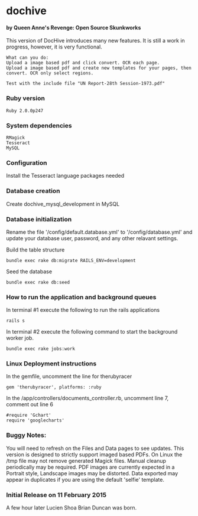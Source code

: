 # dochive 
#### by Queen Anne's Revenge: Open Source Skunkworks

This version of DocHive introduces many new features. It is still a work in progress, however, it is very functional. 

	What can you do:
	Upload a image based pdf and click convert. OCR each page.
	Upload a image based pdf and create new templates for your pages, then convert. OCR only select regions.
	
	Test with the include file "UN Report-28th Session-1973.pdf"

### Ruby version

	Ruby 2.0.0p247

### System dependencies

	RMagick
	Tesseract 
	MySQL

### Configuration

Install the Tesseract language packages needed 

### Database creation

Create dochive_mysql_development in MySQL

### Database initialization

Rename the file '/config/default.database.yml' to '/config/database.yml' and update your database user, password, and any other relavant settings.

Build the table structure

	bundle exec rake db:migrate RAILS_ENV=development

Seed the database

	bundle exec rake db:seed

### How to run the application and background queues

In terminal #1 execute the following to run the rails applications

	rails s 

In terminal #2 execute the following command to start the background worker job. 

	bundle exec rake jobs:work

### Linux Deployment instructions

In the gemfile, uncomment the line for therubyracer

	gem 'therubyracer', platforms: :ruby
	
In the /app/controllers/documents_controller.rb, 
uncomment line 7, comment out line 6

	#require 'Gchart'
  	require 'googlecharts' 

### Buggy Notes: 

You will need to refresh on the Files and Data pages to see updates.
This version is designed to strictly support imaged based PDFs. 
On Linux the /tmp file may not remove generated Magick files. Manual cleanup periodically may be required.
PDF images are currently expected in a Portrait style, Landscape images may be distorted.
Data exported may appear in duplicates if you are using the default 'selfie' template.

### Initial Release on 11 February 2015
A few hour later Lucien Shoa Brian Duncan was born.
